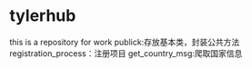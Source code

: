 # tylerhub
this is a repository for work
publick:存放基本类，封装公共方法
registration_process：注册项目
get_country_msg:爬取国家信息